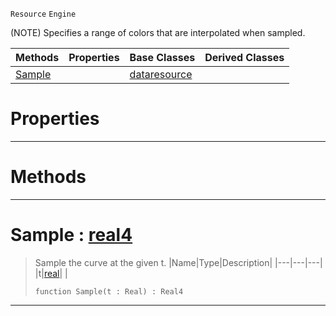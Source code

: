  `Resource` `Engine`



(NOTE) Specifies a range of colors that are interpolated when sampled.

|Methods|Properties|Base Classes|Derived Classes|
|---|---|---|---|
|[ Sample](https://github.com/dragonCASTjosh/PlasmaDocs/blob/master/code_reference/class_reference/colorgradient.markdown#sample-plasma-engine-docum)| |[dataresource](https://github.com/dragonCASTjosh/PlasmaDocs/blob/master/code_reference/class_reference/dataresource.markdown)| |


 #  Properties


---  
 #  Methods


---  
 #  Sample : [real4](https://github.com/dragonCASTjosh/PlasmaDocs/blob/master/code_reference/lightning_base_types/real4.markdown)

> Sample the curve at the given t.
> |Name|Type|Description|
> |---|---|---|
> |t|[real](https://github.com/dragonCASTjosh/PlasmaDocs/blob/master/code_reference/lightning_base_types/real.markdown)| |
> ``` lang=cpp, name=Lightning
> function Sample(t : Real) : Real4
> ``` 


---  
 

 